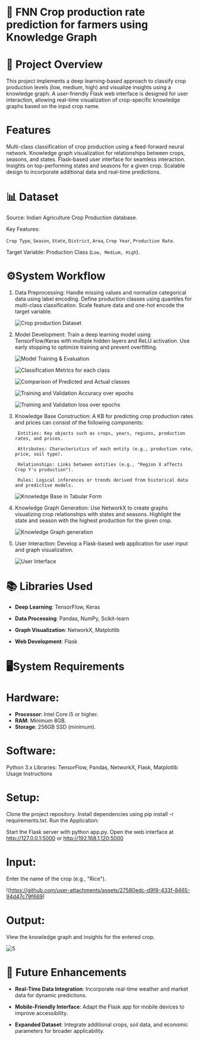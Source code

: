 # 🌾 **FNN Crop production rate prediction for farmers using Knowledge Graph**

# 📜 **Project Overview**
This project implements a deep learning-based approach to classify crop production levels (low, medium, high) and visualize insights using a knowledge graph. A user-friendly Flask web interface is designed for user interaction, allowing real-time visualization of crop-specific knowledge graphs based on the input crop name.

# Features
Multi-class classification of crop production using a feed-forward neural network.
Knowledge graph visualization for relationships between crops, seasons, and states.
Flask-based user interface for seamless interaction.
Insights on top-performing states and seasons for a given crop.
Scalable design to incorporate additional data and real-time predictions.

# 📊 **Dataset**
Source: Indian Agriculture Crop Production database.

Key Features:

`Crop Type`, `Season`, `State`, `District`, `Area`, `Crop Year`, `Production Rate`.

Target Variable: Production Class (`Low, Medium, High`).

# ⚙️**System Workflow**
1) Data Preprocessing:
        Handle missing values and normalize categorical data using label encoding.
        Define production classes using quantiles for multi-class classification.
        Scale feature data and one-hot encode the target variable.
        
   ![Crop production Dataset](https://github.com/user-attachments/assets/4cb61081-657e-4383-b28c-5f139b8bdc22)

3) Model Development:
        Train a deep learning model using TensorFlow/Keras with multiple hidden layers and ReLU activation.
        Use early stopping to optimize training and prevent overfitting.
       
   ![Model Training & Evaluation](https://github.com/user-attachments/assets/c306d601-11f5-4bb8-86ff-b9614c4b3c6a)

   ![Classification Metrics for each class](https://github.com/user-attachments/assets/8d4007ec-4b34-4f6c-b17e-42f3a2847509)

   ![Comparison of Predicted and Actual classes](https://github.com/user-attachments/assets/e13cd3c6-588f-4d9d-88fd-642c236540a9)

   ![Training and Validation Accuracy over epochs](https://github.com/user-attachments/assets/a987e465-9a59-441c-95be-64fc08b29eb1)
   
   ![Training and Validation loss over epochs](https://github.com/user-attachments/assets/79a50543-278b-43a4-84d3-72aaefde58b5)

5) Knowledge Base Construction:
        A KB for predicting crop production rates and prices can consist of the following components:

        Entities: Key objects such as crops, years, regions, production rates, and prices.

        Attributes: Characteristics of each entity (e.g., production rate, price, soil type).

        Relationships: Links between entities (e.g., "Region X affects Crop Y's production").

        Rules: Logical inferences or trends derived from historical data and predictive models.
   
   ![Knowledge Base in Tabular Form](https://github.com/user-attachments/assets/4bbaba6f-b9be-48f3-a97b-ac763a33e55b)

        
7) Knowledge Graph Generation:
        Use NetworkX to create graphs visualizing crop relationships with states and seasons.
        Highlight the state and season with the highest production for the given crop.
        
   ![Knowledge Graph generation](https://github.com/user-attachments/assets/8f9baa6b-2096-40cd-8c42-bcf68a0c403f)

9) User Interaction:
        Develop a Flask-based web application for user input and graph visualization.
   
   ![User Interface](https://github.com/user-attachments/assets/3883a20e-1af8-4745-8fca-7a0fc03d77e5)




# 📚 **Libraries Used**

- **Deep Learning**: TensorFlow, Keras

- **Data Processing**: Pandas, NumPy, Scikit-learn

- **Graph Visualization**: NetworkX, Matplotlib

- **Web Development**: Flask

# 🖥️**System Requirements**
# Hardware:
- **Processor**: Intel Core i5 or higher.
- **RAM**: Minimum 8GB.
- **Storage**: 256GB SSD (minimum).

# Software:
Python 3.x
Libraries: TensorFlow, Pandas, NetworkX, Flask, Matplotlib
Usage Instructions

# Setup:

Clone the project repository.
Install dependencies using pip install -r requirements.txt.
Run the Application:

Start the Flask server with python app.py.
Open the web interface at http://127.0.0.1:5000 or http://192.168.1.120:5000

# Input:
Enter the name of the crop (e.g., "Rice").

!(https://github.com/user-attachments/assets/27580edc-d9f8-433f-8465-94d47c79f669)


# Output:
View the knowledge graph and insights for the entered crop.

![5](https://github.com/user-attachments/assets/a8adcc91-18a9-49d8-810e-c53752aa5ac5)


# 🔮 **Future Enhancements**
- **Real-Time Data Integration**: Incorporate real-time weather and market data for dynamic predictions.

- **Mobile-Friendly Interface**: Adapt the Flask app for mobile devices to improve accessibility.

- **Expanded Dataset**: Integrate additional crops, soil data, and economic parameters for broader applicability.
